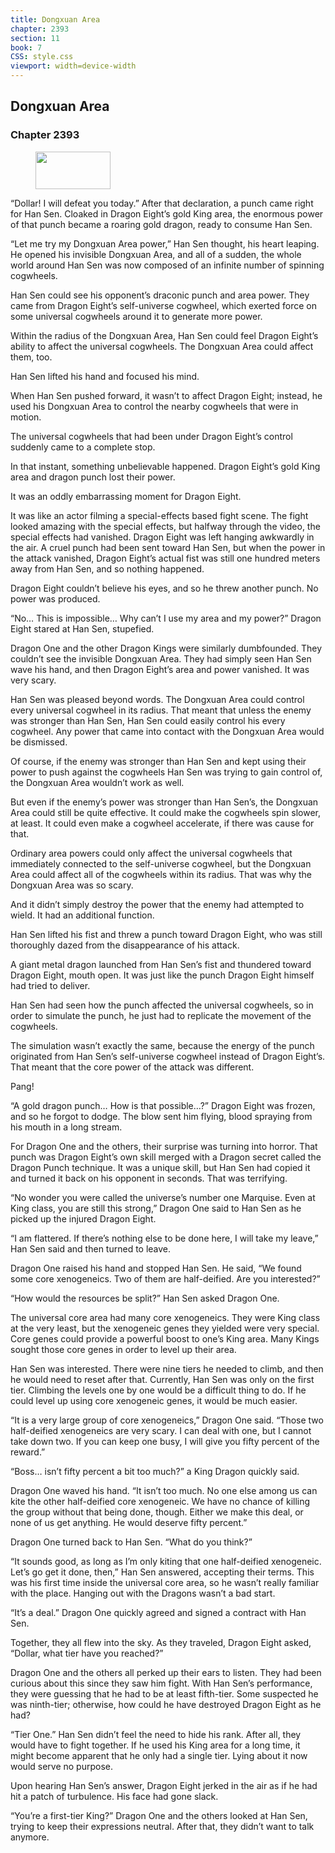 ```yaml
---
title: Dongxuan Area
chapter: 2393
section: 11
book: 7
CSS: style.css
viewport: width=device-width
---
```


## Dongxuan Area

### Chapter 2393

<figure>
	<img src="../Images/gem.gif" alt="" id="gem" width="120" height="60" />
</figure>

“Dollar! I will defeat you today.” After that declaration, a punch came right for Han Sen. Cloaked in Dragon Eight’s gold King area, the enormous power of that punch became a roaring gold dragon, ready to consume Han Sen.

“Let me try my Dongxuan Area power,” Han Sen thought, his heart leaping. He opened his invisible Dongxuan Area, and all of a sudden, the whole world around Han Sen was now composed of an infinite number of spinning cogwheels.

Han Sen could see his opponent’s draconic punch and area power. They came from Dragon Eight’s self-universe cogwheel, which exerted force on some universal cogwheels around it to generate more power.

Within the radius of the Dongxuan Area, Han Sen could feel Dragon Eight’s ability to affect the universal cogwheels. The Dongxuan Area could affect them, too.

Han Sen lifted his hand and focused his mind.

When Han Sen pushed forward, it wasn’t to affect Dragon Eight; instead, he used his Dongxuan Area to control the nearby cogwheels that were in motion.

The universal cogwheels that had been under Dragon Eight’s control suddenly came to a complete stop.

In that instant, something unbelievable happened. Dragon Eight’s gold King area and dragon punch lost their power.

It was an oddly embarrassing moment for Dragon Eight.

It was like an actor filming a special-effects based fight scene. The fight looked amazing with the special effects, but halfway through the video, the special effects had vanished. Dragon Eight was left hanging awkwardly in the air. A cruel punch had been sent toward Han Sen, but when the power in the attack vanished, Dragon Eight’s actual fist was still one hundred meters away from Han Sen, and so nothing happened.

Dragon Eight couldn’t believe his eyes, and so he threw another punch. No power was produced.

“No… This is impossible… Why can’t I use my area and my power?” Dragon Eight stared at Han Sen, stupefied.

Dragon One and the other Dragon Kings were similarly dumbfounded. They couldn’t see the invisible Dongxuan Area. They had simply seen Han Sen wave his hand, and then Dragon Eight’s area and power vanished. It was very scary.

Han Sen was pleased beyond words. The Dongxuan Area could control every universal cogwheel in its radius. That meant that unless the enemy was stronger than Han Sen, Han Sen could easily control his every cogwheel. Any power that came into contact with the Dongxuan Area would be dismissed.

Of course, if the enemy was stronger than Han Sen and kept using their power to push against the cogwheels Han Sen was trying to gain control of, the Dongxuan Area wouldn’t work as well.

But even if the enemy’s power was stronger than Han Sen’s, the Dongxuan Area could still be quite effective. It could make the cogwheels spin slower, at least. It could even make a cogwheel accelerate, if there was cause for that.

Ordinary area powers could only affect the universal cogwheels that immediately connected to the self-universe cogwheel, but the Dongxuan Area could affect all of the cogwheels within its radius. That was why the Dongxuan Area was so scary.

And it didn’t simply destroy the power that the enemy had attempted to wield. It had an additional function.

Han Sen lifted his fist and threw a punch toward Dragon Eight, who was still thoroughly dazed from the disappearance of his attack.

A giant metal dragon launched from Han Sen’s fist and thundered toward Dragon Eight, mouth open. It was just like the punch Dragon Eight himself had tried to deliver.

Han Sen had seen how the punch affected the universal cogwheels, so in order to simulate the punch, he just had to replicate the movement of the cogwheels.

The simulation wasn’t exactly the same, because the energy of the punch originated from Han Sen’s self-universe cogwheel instead of Dragon Eight’s. That meant that the core power of the attack was different.

Pang!

“A gold dragon punch… How is that possible…?” Dragon Eight was frozen, and so he forgot to dodge. The blow sent him flying, blood spraying from his mouth in a long stream.

For Dragon One and the others, their surprise was turning into horror. That punch was Dragon Eight’s own skill merged with a Dragon secret called the Dragon Punch technique. It was a unique skill, but Han Sen had copied it and turned it back on his opponent in seconds. That was terrifying.

“No wonder you were called the universe’s number one Marquise. Even at King class, you are still this strong,” Dragon One said to Han Sen as he picked up the injured Dragon Eight.

“I am flattered. If there’s nothing else to be done here, I will take my leave,” Han Sen said and then turned to leave.

Dragon One raised his hand and stopped Han Sen. He said, “We found some core xenogeneics. Two of them are half-deified. Are you interested?”

“How would the resources be split?” Han Sen asked Dragon One.

The universal core area had many core xenogeneics. They were King class at the very least, but the xenogeneic genes they yielded were very special. Core genes could provide a powerful boost to one’s King area. Many Kings sought those core genes in order to level up their area.

Han Sen was interested. There were nine tiers he needed to climb, and then he would need to reset after that. Currently, Han Sen was only on the first tier. Climbing the levels one by one would be a difficult thing to do. If he could level up using core xenogeneic genes, it would be much easier.

“It is a very large group of core xenogeneics,” Dragon One said. “Those two half-deified xenogeneics are very scary. I can deal with one, but I cannot take down two. If you can keep one busy, I will give you fifty percent of the reward.”

“Boss… isn’t fifty percent a bit too much?” a King Dragon quickly said.

Dragon One waved his hand. “It isn’t too much. No one else among us can kite the other half-deified core xenogeneic. We have no chance of killing the group without that being done, though. Either we make this deal, or none of us get anything. He would deserve fifty percent.”

Dragon One turned back to Han Sen. “What do you think?”

“It sounds good, as long as I’m only kiting that one half-deified xenogeneic. Let’s go get it done, then,” Han Sen answered, accepting their terms. This was his first time inside the universal core area, so he wasn’t really familiar with the place. Hanging out with the Dragons wasn’t a bad start.

“It’s a deal.” Dragon One quickly agreed and signed a contract with Han Sen.

Together, they all flew into the sky. As they traveled, Dragon Eight asked, “Dollar, what tier have you reached?”

Dragon One and the others all perked up their ears to listen. They had been curious about this since they saw him fight. With Han Sen’s performance, they were guessing that he had to be at least fifth-tier. Some suspected he was ninth-tier; otherwise, how could he have destroyed Dragon Eight as he had?

“Tier One.” Han Sen didn’t feel the need to hide his rank. After all, they would have to fight together. If he used his King area for a long time, it might become apparent that he only had a single tier. Lying about it now would serve no purpose.

Upon hearing Han Sen’s answer, Dragon Eight jerked in the air as if he had hit a patch of turbulence. His face had gone slack.

“You’re a first-tier King?” Dragon One and the others looked at Han Sen, trying to keep their expressions neutral. After that, they didn’t want to talk anymore.